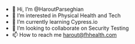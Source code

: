 - 👋 Hi, I’m @HaroutParseghian
- 👀 I’m interested in Physical Health and Tech
- 🌱 I’m currently learning Cypress.io
- 💞️ I’m looking to collaborate on Security Testing
- 📫 How to reach me harout@fhhealth.com

<!---
HaroutParseghian/HaroutParseghian is a ✨ special ✨ repository because its `README.md` (this file) appears on your GitHub profile.
You can click the Preview link to take a look at your changes.
--->
